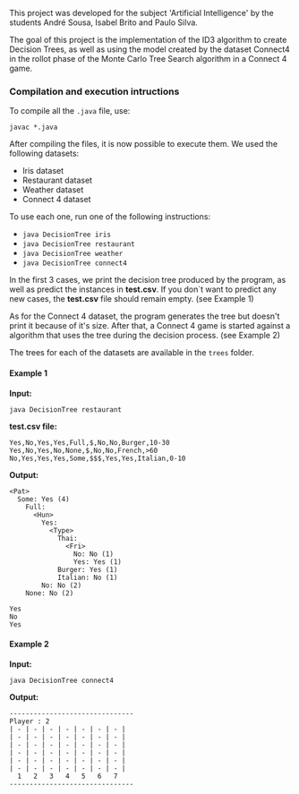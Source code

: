 This project was developed for the subject 'Artificial Intelligence' by the students André Sousa, Isabel Brito and Paulo Silva.

The goal of this project is the implementation of the ID3 algorithm to create Decision Trees, as well as using the model created by the dataset Connect4 in the rollot phase of the Monte Carlo Tree Search algorithm in a Connect 4 game.



### Compilation and execution intructions

To compile all the ```.java``` file, use:

```javac *.java```

After compiling the files, it is now possible to execute them. We used the following datasets:
- Iris dataset
- Restaurant dataset
- Weather dataset
- Connect 4 dataset

To use each one, run one of the following instructions:
- ```java DecisionTree iris```
- ```java DecisionTree restaurant```
- ```java DecisionTree weather```
- ```java DecisionTree connect4```

In the first 3 cases, we print the decision tree produced by the program, as well as predict the instances in **test.csv**. If you don´t want to predict any new cases, the **test.csv** file should remain empty. (see Example 1)

As for the Connect 4 dataset, the program generates the tree but doesn't print it because of it's size. After that, a Connect 4 game is started against a algorithm that uses the tree during the decision process. (see Example 2)

The trees for each of the datasets are available in the ```trees``` folder.

#### Example 1

**Input:**

    java DecisionTree restaurant

**test.csv file:**

    Yes,No,Yes,Yes,Full,$,No,No,Burger,10-30
    Yes,No,Yes,No,None,$,No,No,French,>60
    No,Yes,Yes,Yes,Some,$$$,Yes,Yes,Italian,0-10

**Output:**

    <Pat>
      Some: Yes (4)         
        Full: 
          <Hun>
            Yes: 
              <Type>        
                Thai:
                  <Fri>
                    No: No (1)         
                    Yes: Yes (1)         
                Burger: Yes (1)         
                Italian: No (1)         
            No: No (2)         
        None: No (2)

    Yes 
    No 
    Yes

#### Example 2

**Input:**

    java DecisionTree connect4

**Output:**

    -------------------------------
    Player : 2
    | - | - | - | - | - | - | - |
    | - | - | - | - | - | - | - |
    | - | - | - | - | - | - | - |
    | - | - | - | - | - | - | - |
    | - | - | - | - | - | - | - |
    | - | - | - | - | - | - | - |
      1   2   3   4   5   6   7
    -------------------------------
          
